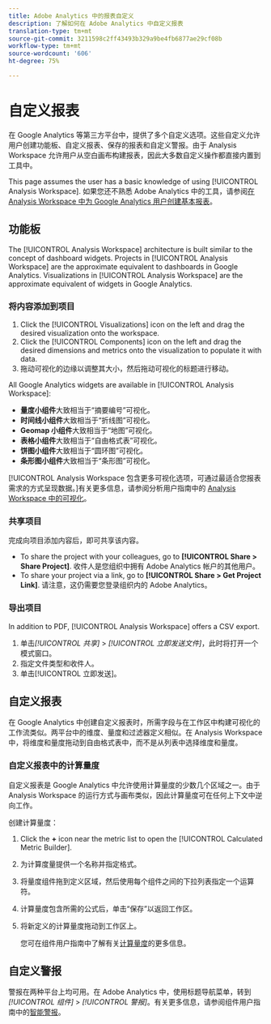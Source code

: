 ```yaml
---
title: Adobe Analytics 中的报表自定义
description: 了解如何在 Adobe Analytics 中自定义报表
translation-type: tm+mt
source-git-commit: 3211598c2ff43493b329a9be4fb6877ae29cf08b
workflow-type: tm+mt
source-wordcount: '606'
ht-degree: 75%

---
```



# 自定义报表

在 Google Analytics 等第三方平台中，提供了多个自定义选项。这些自定义允许用户创建功能板、自定义报表、保存的报表和自定义警报。由于 Analysis Workspace 允许用户从空白画布构建报表，因此大多数自定义操作都直接内置到工具中。

This page assumes the user has a basic knowledge of using [!UICONTROL Analysis Workspace]. 如果您还不熟悉 Adobe Analytics 中的工具，请参阅[在 Analysis Workspace 中为 Google Analytics 用户创建基本报表](reports/create-report.md)。

## 功能板

The [!UICONTROL Analysis Workspace] architecture is built similar to the concept of dashboard widgets. Projects in [!UICONTROL Analysis Workspace] are the approximate equivalent to dashboards in Google Analytics. Visualizations in [!UICONTROL Analysis Workspace] are the approximate equivalent of widgets in Google Analytics.

### 将内容添加到项目

1. Click the [!UICONTROL Visualizations] icon on the left and drag the desired visualization onto the workspace.
2. Click the [!UICONTROL Components] icon on the left and drag the desired dimensions and metrics onto the visualization to populate it with data.
3. 拖动可视化的边缘以调整其大小，然后拖动可视化的标题进行移动。

All Google Analytics widgets are available in [!UICONTROL Analysis Workspace]:

* **量度小组件**&#x200B;大致相当于“摘要编号”可视化。
* **时间线小组件**&#x200B;大致相当于“折线图”可视化。
* **Geomap 小组件**&#x200B;大致相当于“地图”可视化。
* **表格小组件**&#x200B;大致相当于“自由格式表”可视化。
* **饼图小组件**&#x200B;大致相当于“圆环图”可视化。
* **条形图小组件**&#x200B;大致相当于“条形图”可视化。

[!UICONTROL Analysis Workspace 包含更多可视化选项，可通过最适合您报表需求的方式呈现数据。]有关更多信息，请参阅分析用户指南中的 [Analysis Workspace 中的可视化](/help/analyze/analysis-workspace/visualizations/freeform-analysis-visualizations.md)。

### 共享项目

完成向项目添加内容后，即可共享该内容。

* To share the project with your colleagues, go to **[!UICONTROL Share > Share Project]**. 收件人是您组织中拥有 Adobe Analytics 帐户的其他用户。
* To share your project via a link, go to **[!UICONTROL Share > Get Project Link]**. 请注意，这仍需要您登录组织内的 Adobe Analytics。

### 导出项目

In addition to PDF, [!UICONTROL Analysis Workspace] offers a CSV export.

1. 单击&#x200B;*[!UICONTROL 共享]* > *[!UICONTROL 立即发送文件]*，此时将打开一个模式窗口。
2. 指定文件类型和收件人。
3. 单击[!UICONTROL 立即发送]。

## 自定义报表

在 Google Analytics 中创建自定义报表时，所需字段与在工作区中构建可视化的工作流类似。两平台中的维度、量度和过滤器定义相似。在 Analysis Workspace 中，将维度和量度拖动到自由格式表中，而不是从列表中选择维度和量度。

### 自定义报表中的计算量度

自定义报表是 Google Analytics 中允许使用计算量度的少数几个区域之一。由于 Analysis Workspace 的运行方式与画布类似，因此计算量度可在任何上下文中逆向工作。

创建计算量度：

1. Click the **+** icon near the metric list to open the [!UICONTROL Calculated Metric Builder].
2. 为计算度量提供一个名称并指定格式。
3. 将量度组件拖到定义区域，然后使用每个组件之间的下拉列表指定一个运算符。
4. 计算量度包含所需的公式后，单击“保存”以返回工作区。
5. 将新定义的计算量度拖动到工作区上。

   您可在组件用户指南中了解有关[计算量度](/help/components/c-variables/c-metrics/calculated-metric.md)的更多信息。

## 自定义警报

警报在两种平台上均可用。在 Adobe Analytics 中，使用标题导航菜单，转到&#x200B;*[!UICONTROL 组件]* > *[!UICONTROL 警报]*。有关更多信息，请参阅组件用户指南中的[智能警报](/help/components/c-alerts/intellligent-alerts.md)。
